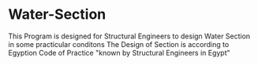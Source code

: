 # Water-Section

This Program is designed for Structural Engineers to design Water Section in some practicular conditons 
The Design of Section is according to Egyption Code of Practice "known by Structural Engineers in Egypt" 

